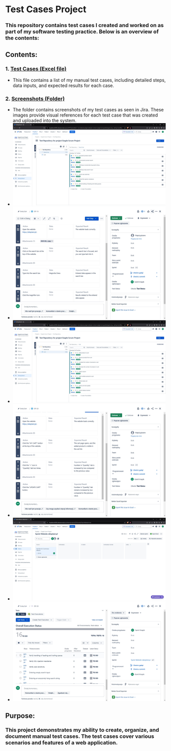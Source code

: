 # Test Cases Project
### This repository contains test cases I created and worked on as part of my software testing practice. Below is an overview of the contents:
## Contents:
### 1. [Test Cases (Excel file)](https://github.com/kamknap/Manual-Testing/blob/main/Test-Cases/TestCasesWebsite.xlsx)
- This file contains a list of my manual test cases, including detailed steps, data inputs, and expected results for each case.
### 2. [Screenshots (Folder)](https://github.com/kamknap/Manual-Testing/tree/main/Test-Cases/Jira-ScreenShots)
- The folder contains screenshots of my test cases as seen in Jira. These images provide visual references for each test case that was created and uploaded into the system.
- ![screen1](https://github.com/kamknap/Manual-Testing/blob/main/Test-Cases/Jira-ScreenShots/testing-board-search.jpg)
- ![screen2](https://github.com/kamknap/Manual-Testing/blob/main/Test-Cases/Jira-ScreenShots/testing-board-search-inside.jpg)
- ![screen3](https://github.com/kamknap/Manual-Testing/blob/main/Test-Cases/Jira-ScreenShots/testing-board-cart.jpg)
- ![screen4](https://github.com/kamknap/Manual-Testing/blob/main/Test-Cases/Jira-ScreenShots/testing-board-cart-inside.jpg)
- ![screen5](https://github.com/kamknap/Manual-Testing/blob/main/Test-Cases/Jira-ScreenShots/sprint.jpg)
- ![screen6](https://github.com/kamknap/Manual-Testing/blob/main/Test-Cases/Jira-ScreenShots/sprint-todo.jpg)

## Purpose:
### This project demonstrates my ability to create, organize, and document manual test cases. The test cases cover various scenarios and features of a web application.
